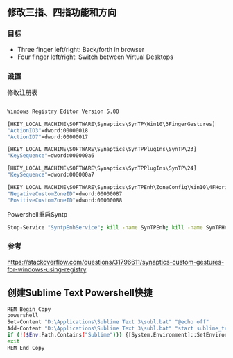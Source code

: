 ## 修改三指、四指功能和方向

### 目标

* Three finger left/right: Back/forth in browser
* Four finger left/right: Switch between Virtual Desktops

### 设置

修改注册表
```.bash

Windows Registry Editor Version 5.00

[HKEY_LOCAL_MACHINE\SOFTWARE\Synaptics\SynTP\Win10\3FingerGestures]
"ActionID3"=dword:00000018
"ActionID7"=dword:00000017

[HKEY_LOCAL_MACHINE\SOFTWARE\Synaptics\SynTPPlugIns\SynTP\23]
"KeySequence"=dword:000000a6

[HKEY_LOCAL_MACHINE\SOFTWARE\Synaptics\SynTPPlugIns\SynTP\24]
"KeySequence"=dword:000000a7

[HKEY_LOCAL_MACHINE\SOFTWARE\Synaptics\SynTPEnh\ZoneConfig\Win10\4FHorizontal Scrolling]
"NegativeCustomZoneID"=dword:00000087
"PositiveCustomZoneID"=dword:00000088
```

Powershell重启Syntp
```bash
Stop-Service "SyntpEnhService"; kill -name SynTPEnh; kill -name SynTPHelper; Start-Service "SynTPEnhService"
```

### 参考

https://stackoverflow.com/questions/31796611/synaptics-custom-gestures-for-windows-using-registry

## 创建Sublime Text Powershell快捷

```bash
REM Begin Copy
powershell
Set-Content "D:\Applications\Sublime Text 3\subl.bat" "@echo off"
Add-Content "D:\Applications\Sublime Text 3\subl.bat" "start sublime_text.exe %1"
if (!($Env:Path.Contains("Sublime"))) {[System.Environment]::SetEnvironmentVariable("PATH", $Env:Path + ";D:\Applications\Sublime Text 3", "Machine")}
exit
REM End Copy
```
